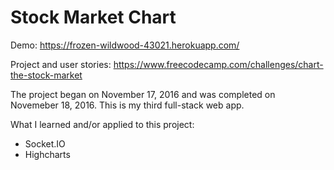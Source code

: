 # Stock Market Chart
Demo: https://frozen-wildwood-43021.herokuapp.com/

Project and user stories: https://www.freecodecamp.com/challenges/chart-the-stock-market

The project began on November 17, 2016 and was completed on Novemeber 18, 2016. This is my third full-stack web app.

What I learned and/or applied to this project:

* Socket.IO
* Highcharts
